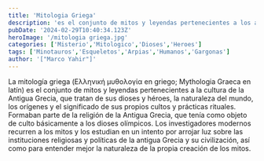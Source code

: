 ```yaml
---
title: 'Mitologia Griega'
description: 'es el conjunto de mitos y leyendas pertenecientes a los antiguos griegos que tratan de sus dioses y héroes, la naturaleza del mundo, los orígenes y el significado de sus propios cultos y prácticas rituales.'
pubDate: '2024-02-29T10:40:34.123Z'
heroImage: '/mitologia griega.jpg'
categories: ['Misterio','Mitologico','Dioses','Heroes']
tags: ['Minotauros','Esqueletos','Arpias','Humanos','Gargonas']
author: '["Marco Yahir"]'
---
```


La mitología griega (Ελληνική μυθολογία en griego; Mythologia Graeca en latín) es el conjunto de mitos y leyendas pertenecientes a la cultura de la Antigua Grecia, que tratan de sus dioses y héroes, la naturaleza del mundo, los orígenes y el significado de sus propios cultos y prácticas rituales. Formaban parte de la religión de la Antigua Grecia, que tenía como objeto de culto básicamente a los dioses olímpicos. Los investigadores modernos recurren a los mitos y los estudian en un intento por arrojar luz sobre las instituciones religiosas y políticas de la antigua Grecia y su civilización, así como para entender mejor la naturaleza de la propia creación de los mitos.